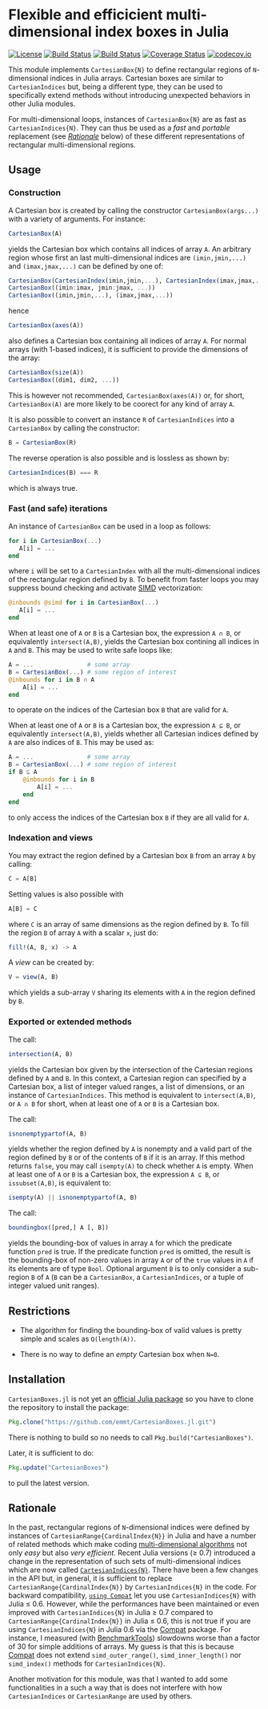 # Flexible and efficicient multi-dimensional index boxes in Julia

[![License](http://img.shields.io/badge/license-MIT-brightgreen.svg?style=flat)](LICENSE.md)
[![Build Status](https://travis-ci.org/emmt/CartesianBoxes.jl.svg?branch=master)](https://travis-ci.org/emmt/CartesianBoxes.jl)
[![Build Status](https://ci.appveyor.com/api/projects/status/github/emmt/CartesianBoxes.jl?branch=master)](https://ci.appveyor.com/project/emmt/CartesianBoxes-jl/branch/master)
[![Coverage Status](https://coveralls.io/repos/github/emmt/CartesianBoxes.jl/badge.svg?branch=master)](https://coveralls.io/github/emmt/CartesianBoxes.jl?branch=master)
[![codecov.io](http://codecov.io/github/emmt/CartesianBoxes.jl/coverage.svg?branch=master)](http://codecov.io/github/emmt/CartesianBoxes.jl?branch=master)

This module implements `CartesianBox{N}` to define rectangular regions of
`N`-dimensional indices in Julia arrays.  Cartesian boxes are similar to
`CartesianIndices` but, being a different type, they can be used to
specifically extend methods without introducing unexpected behaviors in other
Julia modules.

For multi-dimensional loops, instances of `CartesianBox{N}` are as fast as
`CartesianIndices{N}`.  They can thus
be used as a *fast* and *portable* replacement (see [*Rationale*](#rationale)
below) of these different representations of rectangular multi-dimensional
regions.


## Usage

### Construction

A Cartesian box is created by calling the constructor `CartesianBox(args...)`
with a variety of arguments.  For instance:

```julia
CartesianBox(A)
```

yields the Cartesian box which contains all indices of array `A`.  An arbitrary
region whose first an last multi-dimensional indices are `(imin,jmin,...)` and
`(imax,jmax,...)` can be defined by one of:

```julia
CartesianBox(CartesianIndex(imin,jmin,...), CartesianIndex(imax,jmax,...))
CartesianBox((imin:imax, jmin:jmax, ...))
CartesianBox((imin,jmin,...), (imax,jmax,...))
```

hence

```julia
CartesianBox(axes(A))
```

also defines a Cartesian box containing all indices of array `A`.  For normal
arrays (with 1-based indices), it is sufficient to provide the dimensions of
the array:

```julia
CartesianBox(size(A))
CartesianBox((dim1, dim2, ...))
```

This is however not recommended, `CartesianBox(axes(A))` or, for short,
`CartesianBox(A)` are more likely to be coorect for any kind of array `A`.

It is also possible to convert an instance `R` of `CartesianIndices` into a
`CartesianBox` by calling the constructor:

```julia
B = CartesianBox(R)
```

The reverse operation is also possible and is lossless as shown by:

```julia
CartesianIndices(B) === R
```

which is always true.


### Fast (and safe) iterations

An instance of `CartesianBox` can be used in a loop as follows:

```julia
for i in CartesianBox(...)
   A[i] = ...
end
```

where `i` will be set to a `CartesianIndex` with all the multi-dimensional
indices of the rectangular region defined by `B`.  To benefit from faster loops
you may suppress bound checking and activate
[SIMD](https://fr.wikipedia.org/wiki/Single_instruction_multiple_data)
vectorization:

```julia
@inbounds @simd for i in CartesianBox(...)
   A[i] = ...
end
```

When at least one of `A` or `B` is a Cartesian box, the expression `A ∩ B`, or
equivalently `intersect(A,B)`, yields the Cartesian box contining all indices
in `A` and `B`.  This may be used to write safe loops like:

```julia
A = ...               # some array
B = CartesianBox(...) # some region of interest
@inbounds for i in B ∩ A
    A[i] = ...
end
```

to operate on the indices of the Cartesian box `B` that are valid for `A`.

When at least one of `A` or `B` is a Cartesian box, the expression `A ⊆ B`, or
equivalently `intersect(A,B)`, yields whether all Cartesian indices defined by
`A` are also indices of `B`.  This may be used as:

```julia
A = ...               # some array
B = CartesianBox(...) # some region of interest
if B ⊆ A
    @inbounds for i in B
        A[i] = ...
    end
end
```

to only access the indices of the Cartesian box `B` if they are all valid for
`A`.


### Indexation and views

You may extract the region defined by a Cartesian box `B` from an array `A`
by calling:

```julia
C = A[B]
```

Setting values is also possible with

```julia
A[B] = C
```

where `C` is an array of same dimensions as the region defined by `B`.  To fill
the region `B` of array `A` with a scalar `x`, just do:

```julia
fill!(A, B, x) -> A
```

A *view* can be created by:

```julia
V = view(A, B)
```

which yields a sub-array `V` sharing its elements with `A` in the region
defined by `B`.


### Exported or extended methods

The call:

```julia
intersection(A, B)
```

yields the Cartesian box given by the intersection of the Cartesian regions
defined by `A` and `B`.  In this context, a Cartesian region can specified by a
Cartesian box, a list of integer valued ranges, a list of dimensions, or an
instance of `CartesianIndices`.  This method is equivalent to `intersect(A,B)`,
or `A ∩ B` for short, when at least one of `A` or `B` is a Cartesian box.

The call:

```julia
isnonemptypartof(A, B)
```

yields whether the region defined by `A` is nonempty and a valid part of the
region defined by `B` or of the contents of `B` if it is an array.  If this
method returns `false`, you may call `isempty(A)` to check whether `A` is
empty.  When at least one of `A` or `B` is a Cartesian box, the expression
`A ⊆ B`, or `issubset(A,B)`, is equivalent to:

```julia
isempty(A) || isnonemptypartof(A, B)
```

The call:

```julia
boundingbox([pred,] A [, B])
```

yields the bounding-box of values in array `A` for which the predicate function
`pred` is true.  If the predicate function `pred` is omitted, the result is the
bounding-box of non-zero values in array `A` or of the `true` values in `A` if
its elements are of type `Bool`.  Optional argument `B` is to only consider a
sub-region `B` of `A` (`B` can be a `CartesianBox`, a `CartesianIndices`, or a
tuple of integer valued unit ranges).


## Restrictions

* The algorithm for finding the bounding-box of valid values is pretty simple
  and scales as `O(length(A))`.

* There is no way to define an *empty* Cartesian box when `N=0`.


## Installation

`CartesianBoxes.jl` is not yet an
[official Julia package](https://pkg.julialang.org/) so you have to clone the
repository to install the package:

```julia
Pkg.clone("https://github.com/emmt/CartesianBoxes.jl.git")
```

There is nothing to build so no needs to call `Pkg.build("CartesianBoxes")`.

Later, it is sufficient to do:

```julia
Pkg.update("CartesianBoxes")
```

to pull the latest version.


## Rationale

In the past, rectangular regions of `N`-dimensional indices were defined by
instances of `CartesianRange{CardinalIndex{N}}` in Julia and have a number of
related methods which make coding [multi-dimensional
algorithms](https://julialang.org/blog/2016/02/iteration) not only *easy* but
also *very efficient*.  Recent Julia versions (≥ 0.7) introduced a change in
the representation of such sets of multi-dimensional indices which are now
called
[`CartesianIndices{N}`](https://github.com/JuliaLang/julia/issues/20974).
There have been a few changes in the API but, in general, it is sufficient to
replace `CartesianRange{CardinalIndex{N}}` by `CartesianIndices{N}` in the
code.  For backward compatibility, [`using
Compat`](https://github.com/JuliaLang/Compat.jl) let you use
`CartesianIndices{N}` with Julia ≤ 0.6.  However, while the performances have
been maintained or even improved with `CartesianIndices{N}` in Julia ≥ 0.7
compared to `CartesianRange{CardinalIndex{N}}` in Julia ≤ 0.6, this is not true
if you are using `CartesianIndices{N}` in Julia 0.6 via the
[Compat](https://github.com/JuliaLang/Compat.jl) package.  For instance, I
measured (with [BenchmarkTools](http://github.com/JuliaCI/BenchmarkTools.jl))
slowdowns worse than a factor of 30 for simple additions of arrays.  My guess
is that this is because [Compat](https://github.com/JuliaLang/Compat.jl) does
not extend `simd_outer_range()`, `simd_inner_length()` nor `simd_index()`
methods for `CartesianIndices{N}`.

Another motivation for this module, was that I wanted to add some
functionalities in a such a way that is does not interfere with how
`CartesianIndices` or `CartesianRange` are used by others.
